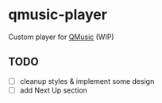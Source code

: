 # qmusic-player

Custom player for [QMusic](https://qmusic.be) (WIP)

## TODO

- [ ] cleanup styles & implement some design
- [ ] add Next Up section
